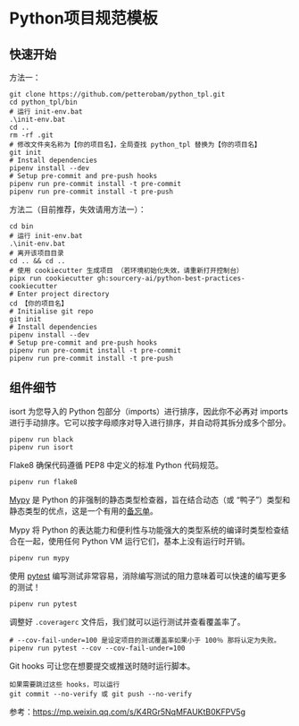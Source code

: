 # Python项目规范模板

## 快速开始

方法一：
```shell
git clone https://github.com/petterobam/python_tpl.git
cd python_tpl/bin
# 运行 init-env.bat 
.\init-env.bat
cd ..
rm -rf .git
# 修改文件夹名称为【你的项目名】，全局查找 python_tpl 替换为【你的项目名】
git init
# Install dependencies
pipenv install --dev
# Setup pre-commit and pre-push hooks
pipenv run pre-commit install -t pre-commit
pipenv run pre-commit install -t pre-push
```

方法二（目前推荐，失效请用方法一）：
```shell
cd bin
# 运行 init-env.bat 
.\init-env.bat
# 离开该项目目录
cd .. && cd ..
# 使用 cookiecutter 生成项目 （若环境初始化失效，请重新打开控制台）
pipx run cookiecutter gh:sourcery-ai/python-best-practices-cookiecutter
# Enter project directory
cd 【你的项目名】
# Initialise git repo
git init
# Install dependencies
pipenv install --dev
# Setup pre-commit and pre-push hooks
pipenv run pre-commit install -t pre-commit
pipenv run pre-commit install -t pre-push
```

## 组件细节

isort 为您导入的 Python 包部分（imports）进行排序，因此你不必再对 imports 进行手动排序。它可以按字母顺序对导入进行排序，并自动将其拆分成多个部分。

```shell
pipenv run black
pipenv run isort
```

Flake8 确保代码遵循 PEP8 中定义的标准 Python 代码规范。
```shell
pipenv run flake8
```

[Mypy](http://mypy-lang.org/) 是 Python 的非强制的静态类型检查器，旨在结合动态（或 “鸭子”）类型和静态类型的优点，这是一个有用的[备忘单](https://mypy.readthedocs.io/en/latest/cheat_sheet_py3.html)。

Mypy 将 Python 的表达能力和便利性与功能强大的类型系统的编译时类型检查结合在一起，使用任何 Python VM 运行它们，基本上没有运行时开销。
```shell
pipenv run mypy
```

使用 [pytest](https://docs.pytest.org/en/latest/) 编写测试非常容易，消除编写测试的阻力意味着可以快速的编写更多的测试！
```shell
pipenv run pytest
```
调整好 `.coveragerc` 文件后，我们就可以运行测试并查看覆盖率了。
```shell
# --cov-fail-under=100 是设定项目的测试覆盖率如果小于 100％ 那将认定为失败。
pipenv run pytest --cov --cov-fail-under=100
```

Git hooks 可让您在想要提交或推送时随时运行脚本。
```
如果需要跳过这些 hooks，可以运行 
git commit --no-verify 或 git push --no-verify
```

参考：https://mp.weixin.qq.com/s/K4RGr5NqMFAUKtB0KFPV5g

